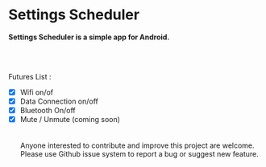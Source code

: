 Settings Scheduler 
=================

<strong>Settings Scheduler is a simple app for Android. </strong>

<br><br>

Futures List :<br>
- [x] Wifi on/of <br>
- [x] Data Connection on/off <br>
- [x] Bluetooth On/off <br>
- [x] Mute / Unmute (coming soon)<br>
<br><br>
Anyone interested to contribute and improve this project are welcome. Please use Github issue system to report a bug or suggest new feature.
<br><br>
